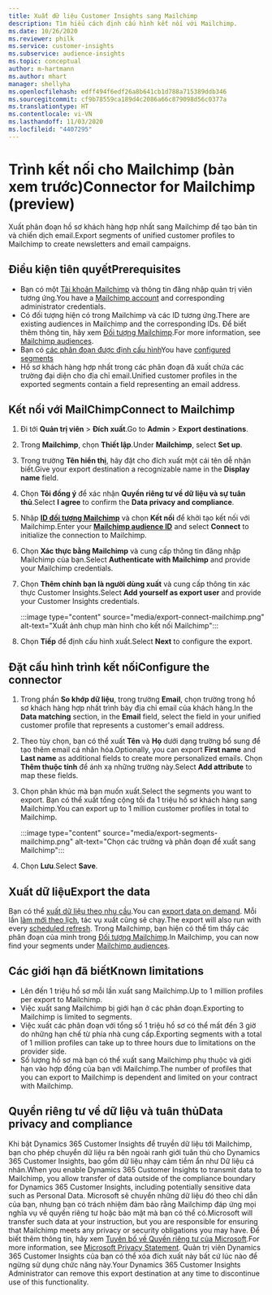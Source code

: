 ```yaml
---
title: Xuất dữ liệu Customer Insights sang Mailchimp
description: Tìm hiểu cách định cấu hình kết nối với Mailchimp.
ms.date: 10/26/2020
ms.reviewer: philk
ms.service: customer-insights
ms.subservice: audience-insights
ms.topic: conceptual
author: m-hartmann
ms.author: mhart
manager: shellyha
ms.openlocfilehash: edff494f6edf26a8b641cb1d788a715389ddb346
ms.sourcegitcommit: cf9b78559ca189d4c2086a66c879098d56c0377a
ms.translationtype: HT
ms.contentlocale: vi-VN
ms.lasthandoff: 11/03/2020
ms.locfileid: "4407295"
---
```

# <a name="connector-for-mailchimp-preview"></a><span data-ttu-id="1fa89-103">Trình kết nối cho Mailchimp (bản xem trước)</span><span class="sxs-lookup"><span data-stu-id="1fa89-103">Connector for Mailchimp (preview)</span></span>

<span data-ttu-id="1fa89-104">Xuất phân đoạn hồ sơ khách hàng hợp nhất sang Mailchimp để tạo bản tin và chiến dịch email.</span><span class="sxs-lookup"><span data-stu-id="1fa89-104">Export segments of unified customer profiles to Mailchimp to create newsletters and email campaigns.</span></span>

## <a name="prerequisites"></a><span data-ttu-id="1fa89-105">Điều kiện tiên quyết</span><span class="sxs-lookup"><span data-stu-id="1fa89-105">Prerequisites</span></span>

-   <span data-ttu-id="1fa89-106">Bạn có một [Tài khoản Mailchimp](https://mailchimp.com/) và thông tin đăng nhập quản trị viên tương ứng.</span><span class="sxs-lookup"><span data-stu-id="1fa89-106">You have a [Mailchimp account](https://mailchimp.com/) and corresponding administrator credentials.</span></span>
-   <span data-ttu-id="1fa89-107">Có đối tượng hiện có trong Mailchimp và các ID tương ứng.</span><span class="sxs-lookup"><span data-stu-id="1fa89-107">There are existing audiences in Mailchimp and the corresponding IDs.</span></span> <span data-ttu-id="1fa89-108">Để biết thêm thông tin, hãy xem [Đối tượng Mailchimp](https://mailchimp.com/help/create-audience/).</span><span class="sxs-lookup"><span data-stu-id="1fa89-108">For more information, see [Mailchimp audiences](https://mailchimp.com/help/create-audience/).</span></span>
-   <span data-ttu-id="1fa89-109">Bạn có [các phân đoạn được định cấu hình](segments.md)</span><span class="sxs-lookup"><span data-stu-id="1fa89-109">You have [configured segments](segments.md)</span></span>
-   <span data-ttu-id="1fa89-110">Hồ sơ khách hàng hợp nhất trong các phân đoạn đã xuất chứa các trường đại diện cho địa chỉ email.</span><span class="sxs-lookup"><span data-stu-id="1fa89-110">Unified customer profiles in the exported segments contain a field representing an email address.</span></span>

## <a name="connect-to-mailchimp"></a><span data-ttu-id="1fa89-111">Kết nối với MailChimp</span><span class="sxs-lookup"><span data-stu-id="1fa89-111">Connect to Mailchimp</span></span>

1. <span data-ttu-id="1fa89-112">Đi tới **Quản trị viên** > **Đích xuất**.</span><span class="sxs-lookup"><span data-stu-id="1fa89-112">Go to **Admin** > **Export destinations**.</span></span>

1. <span data-ttu-id="1fa89-113">Trong **Mailchimp**, chọn **Thiết lập**.</span><span class="sxs-lookup"><span data-stu-id="1fa89-113">Under **Mailchimp**, select **Set up**.</span></span>

1. <span data-ttu-id="1fa89-114">Trong trường **Tên hiển thị**, hãy đặt cho đích xuất một cái tên dễ nhận biết.</span><span class="sxs-lookup"><span data-stu-id="1fa89-114">Give your export destination a recognizable name in the **Display name** field.</span></span>

1. <span data-ttu-id="1fa89-115">Chọn **Tôi đồng ý** để xác nhận **Quyền riêng tư về dữ liệu và sự tuân thủ**.</span><span class="sxs-lookup"><span data-stu-id="1fa89-115">Select **I agree** to confirm the **Data privacy and compliance**.</span></span>

1. <span data-ttu-id="1fa89-116">Nhập **[ID đối tượng Mailchimp](https://mailchimp.com/help/find-audience-id/)** và chọn **Kết nối** để khởi tạo kết nối với Mailchimp.</span><span class="sxs-lookup"><span data-stu-id="1fa89-116">Enter your **[Mailchimp audience ID](https://mailchimp.com/help/find-audience-id/)** and select **Connect** to initialize the connection to Mailchimp.</span></span>

1. <span data-ttu-id="1fa89-117">Chọn **Xác thực bằng Mailchimp** và cung cấp thông tin đăng nhập Mailchimp của bạn.</span><span class="sxs-lookup"><span data-stu-id="1fa89-117">Select **Authenticate with Mailchimp** and provide your Mailchimp credentials.</span></span>

1. <span data-ttu-id="1fa89-118">Chọn **Thêm chính bạn là người dùng xuất** và cung cấp thông tin xác thực Customer Insights.</span><span class="sxs-lookup"><span data-stu-id="1fa89-118">Select **Add yourself as export user** and provide your Customer Insights credentials.</span></span>

   :::image type="content" source="media/export-connect-mailchimp.png" alt-text="Xuất ảnh chụp màn hình cho kết nối Mailchimp":::

1. <span data-ttu-id="1fa89-120">Chọn **Tiếp** để định cấu hình xuất.</span><span class="sxs-lookup"><span data-stu-id="1fa89-120">Select **Next** to configure the export.</span></span>

## <a name="configure-the-connector"></a><span data-ttu-id="1fa89-121">Đặt cấu hình trình kết nối</span><span class="sxs-lookup"><span data-stu-id="1fa89-121">Configure the connector</span></span>

1. <span data-ttu-id="1fa89-122">Trong phần **So khớp dữ liệu**, trong trường **Email**, chọn trường trong hồ sơ khách hàng hợp nhất trình bày địa chỉ email của khách hàng.</span><span class="sxs-lookup"><span data-stu-id="1fa89-122">In the **Data matching** section, in the **Email** field, select the field in your unified customer profile that represents a customer's email address.</span></span> 

1. <span data-ttu-id="1fa89-123">Theo tùy chọn, bạn có thể xuất **Tên** và **Họ** dưới dạng trường bổ sung để tạo thêm email cá nhân hóa.</span><span class="sxs-lookup"><span data-stu-id="1fa89-123">Optionally, you can export **First name** and **Last name** as additional fields to create more personalized emails.</span></span> <span data-ttu-id="1fa89-124">Chọn **Thêm thuộc tính** để ánh xạ những trường này.</span><span class="sxs-lookup"><span data-stu-id="1fa89-124">Select **Add attribute** to map these fields.</span></span>

1. <span data-ttu-id="1fa89-125">Chọn phân khúc mà bạn muốn xuất.</span><span class="sxs-lookup"><span data-stu-id="1fa89-125">Select the segments you want to export.</span></span> <span data-ttu-id="1fa89-126">Bạn có thể xuất tổng cộng tối đa 1 triệu hồ sơ khách hàng sang Mailchimp.</span><span class="sxs-lookup"><span data-stu-id="1fa89-126">You can export up to 1 million customer profiles in total to Mailchimp.</span></span>

   :::image type="content" source="media/export-segments-mailchimp.png" alt-text="Chọn các trường và phân đoạn để xuất sang Mailchimp":::

1. <span data-ttu-id="1fa89-128">Chọn **Lưu**.</span><span class="sxs-lookup"><span data-stu-id="1fa89-128">Select **Save**.</span></span>

## <a name="export-the-data"></a><span data-ttu-id="1fa89-129">Xuất dữ liệu</span><span class="sxs-lookup"><span data-stu-id="1fa89-129">Export the data</span></span>

<span data-ttu-id="1fa89-130">Bạn có thể [xuất dữ liệu theo nhu cầu](export-destinations.md).</span><span class="sxs-lookup"><span data-stu-id="1fa89-130">You can [export data on demand](export-destinations.md).</span></span> <span data-ttu-id="1fa89-131">Mỗi lần [làm mới theo lịch](system.md#schedule-tab), tác vụ xuất cũng sẽ chạy.</span><span class="sxs-lookup"><span data-stu-id="1fa89-131">The export will also run with every [scheduled refresh](system.md#schedule-tab).</span></span> <span data-ttu-id="1fa89-132">Trong Mailchimp, bạn hiện có thể tìm thấy các phân đoạn của mình trong [Đối tượng Mailchimp](https://mailchimp.com/help/create-audience/).</span><span class="sxs-lookup"><span data-stu-id="1fa89-132">In Mailchimp, you can now find your segments under [Mailchimp audiences](https://mailchimp.com/help/create-audience/).</span></span>

## <a name="known-limitations"></a><span data-ttu-id="1fa89-133">Các giới hạn đã biết</span><span class="sxs-lookup"><span data-stu-id="1fa89-133">Known limitations</span></span>

- <span data-ttu-id="1fa89-134">Lên đến 1 triệu hồ sơ mỗi lần xuất sang Mailchimp.</span><span class="sxs-lookup"><span data-stu-id="1fa89-134">Up to 1 million profiles per export to Mailchimp.</span></span>
- <span data-ttu-id="1fa89-135">Việc xuất sang Mailchimp bị giới hạn ở các phân đoạn.</span><span class="sxs-lookup"><span data-stu-id="1fa89-135">Exporting to Mailchimp is limited to segments.</span></span>
- <span data-ttu-id="1fa89-136">Việc xuất các phân đoạn với tổng số 1 triệu hồ sơ có thể mất đến 3 giờ do những hạn chế từ phía nhà cung cấp.</span><span class="sxs-lookup"><span data-stu-id="1fa89-136">Exporting segments with a total of 1 million profiles can take up to three hours due to limitations on the provider side.</span></span> 
- <span data-ttu-id="1fa89-137">Số lượng hồ sơ mà bạn có thể xuất sang Mailchimp phụ thuộc và giới hạn vào hợp đồng của bạn với Mailchimp.</span><span class="sxs-lookup"><span data-stu-id="1fa89-137">The number of profiles that you can export to Mailchimp is dependent and limited on your contract with Mailchimp.</span></span>

## <a name="data-privacy-and-compliance"></a><span data-ttu-id="1fa89-138">Quyền riêng tư về dữ liệu và tuân thủ</span><span class="sxs-lookup"><span data-stu-id="1fa89-138">Data privacy and compliance</span></span>

<span data-ttu-id="1fa89-139">Khi bật Dynamics 365 Customer Insights để truyền dữ liệu tới Mailchimp, bạn cho phép chuyển dữ liệu ra bên ngoài ranh giới tuân thủ cho Dynamics 365 Customer Insights, bao gồm dữ liệu nhạy cảm tiềm ẩn như Dữ liệu cá nhân.</span><span class="sxs-lookup"><span data-stu-id="1fa89-139">When you enable Dynamics 365 Customer Insights to transmit data to Mailchimp, you allow transfer of data outside of the compliance boundary for Dynamics 365 Customer Insights, including potentially sensitive data such as Personal Data.</span></span> <span data-ttu-id="1fa89-140">Microsoft sẽ chuyển những dữ liệu đó theo chỉ dẫn của bạn, nhưng bạn có trách nhiệm đảm bảo rằng Mailchimp đáp ứng mọi nghĩa vụ về quyền riêng tư hoặc bảo mật mà bạn có thể có.</span><span class="sxs-lookup"><span data-stu-id="1fa89-140">Microsoft will transfer such data at your instruction, but you are responsible for ensuring that Mailchimp meets any privacy or security obligations you may have.</span></span> <span data-ttu-id="1fa89-141">Để biết thêm thông tin, hãy xem [Tuyên bố về Quyền riêng tư của Microsoft](https://go.microsoft.com/fwlink/?linkid=396732).</span><span class="sxs-lookup"><span data-stu-id="1fa89-141">For more information, see [Microsoft Privacy Statement](https://go.microsoft.com/fwlink/?linkid=396732).</span></span>
<span data-ttu-id="1fa89-142">Quản trị viên Dynamics 365 Customer Insights của bạn có thể xóa đích xuất này bất cứ lúc nào để ngừng sử dụng chức năng này.</span><span class="sxs-lookup"><span data-stu-id="1fa89-142">Your Dynamics 365 Customer Insights Administrator can remove this export destination at any time to discontinue use of this functionality.</span></span>
